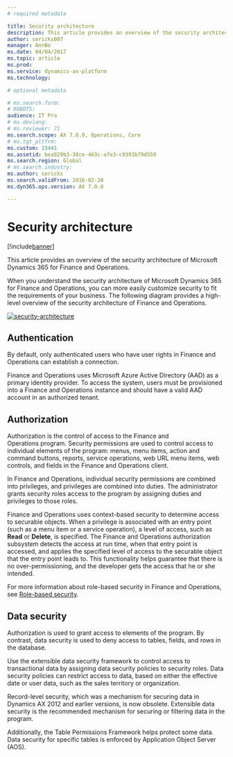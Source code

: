 ```yaml
---
# required metadata

title: Security architecture
description: This article provides an overview of the security architecture of Microsoft Dynamics 365 for Finance and Operations.
author: sericks007
manager: AnnBe
ms.date: 04/04/2017
ms.topic: article
ms.prod: 
ms.service: dynamics-ax-platform
ms.technology: 

# optional metadata

# ms.search.form: 
# ROBOTS: 
audience: IT Pro
# ms.devlang: 
# ms.reviewer: 71
ms.search.scope: AX 7.0.0, Operations, Core
# ms.tgt_pltfrm: 
ms.custom: 15441
ms.assetid: bea829b3-38ce-463c-a7e3-c9393b79d559
ms.search.region: Global
# ms.search.industry: 
ms.author: sericks
ms.search.validFrom: 2016-02-28
ms.dyn365.ops.version: AX 7.0.0

---
```


# Security architecture

[!include[banner](../includes/banner.md)]


This article provides an overview of the security architecture of Microsoft Dynamics 365 for Finance and Operations.

When you understand the security architecture of Microsoft Dynamics 365 for Finance and Operations, you can more easily customize security to fit the requirements of your business. The following diagram provides a high-level overview of the security architecture of Finance and Operations. 

[![security-architecture](./media/security-architecture.png)](./media/security-architecture.png)

## Authentication
By default, only authenticated users who have user rights in Finance and Operations can establish a connection. 

Finance and Operations uses Microsoft Azure Active Directory (AAD) as a primary identity provider. To access the system, users must be provisioned into a Finance and Operations instance and should have a valid AAD account in an authorized tenant.

## Authorization
Authorization is the control of access to the Finance and Operations program. Security permissions are used to control access to individual elements of the program: menus, menu items, action and command buttons, reports, service operations, web URL menu items, web controls, and fields in the Finance and Operations client. 

In Finance and Operations, individual security permissions are combined into privileges, and privileges are combined into duties. The administrator grants security roles access to the program by assigning duties and privileges to those roles. 

Finance and Operations uses context-based security to determine access to securable objects. When a privilege is associated with an entry point (such as a menu item or a service operation), a level of access, such as **Read** or **Delete**, is specified. The Finance and Operations authorization subsystem detects the access at run time, when that entry point is accessed, and applies the specified level of access to the securable object that the entry point leads to. This functionality helps guarantee that there is no over-permissioning, and the developer gets the access that he or she intended. 

For more information about role-based security in Finance and Operations, see [Role-based security](role-based-security.md).

## Data security
Authorization is used to grant access to elements of the program. By contrast, data security is used to deny access to tables, fields, and rows in the database. 

Use the extensible data security framework to control access to transactional data by assigning data security policies to security roles. Data security policies can restrict access to data, based on either the effective date or user data, such as the sales territory or organization. 

Record-level security, which was a mechanism for securing data in Dynamics AX 2012 and earlier versions, is now obsolete. Extensible data security is the recommended mechanism for securing or filtering data in the program. 

Additionally, the Table Permissions Framework helps protect some data. Data security for specific tables is enforced by Application Object Server (AOS).



